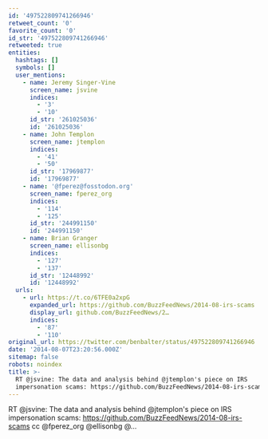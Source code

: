 ```yaml
---
id: '497522809741266946'
retweet_count: '0'
favorite_count: '0'
id_str: '497522809741266946'
retweeted: true
entities:
  hashtags: []
  symbols: []
  user_mentions:
    - name: Jeremy Singer-Vine
      screen_name: jsvine
      indices:
        - '3'
        - '10'
      id_str: '261025036'
      id: '261025036'
    - name: John Templon
      screen_name: jtemplon
      indices:
        - '41'
        - '50'
      id_str: '17969877'
      id: '17969877'
    - name: '@fperez@fosstodon.org'
      screen_name: fperez_org
      indices:
        - '114'
        - '125'
      id_str: '244991150'
      id: '244991150'
    - name: Brian Granger
      screen_name: ellisonbg
      indices:
        - '127'
        - '137'
      id_str: '12448992'
      id: '12448992'
  urls:
    - url: https://t.co/6TFE0a2xpG
      expanded_url: https://github.com/BuzzFeedNews/2014-08-irs-scams
      display_url: github.com/BuzzFeedNews/2…
      indices:
        - '87'
        - '110'
original_url: https://twitter.com/benbalter/status/497522809741266946
date: '2014-08-07T23:20:56.000Z'
sitemap: false
robots: noindex
title: >-
  RT @jsvine: The data and analysis behind @jtemplon's piece on IRS
  impersonation scams: https://github.com/BuzzFeedNews/2014-08-irs-scams…
---
```


RT @jsvine: The data and analysis behind @jtemplon's piece on IRS impersonation scams: https://github.com/BuzzFeedNews/2014-08-irs-scams cc @fperez_org  @ellisonbg @…